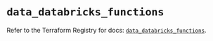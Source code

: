# `data_databricks_functions`

Refer to the Terraform Registry for docs: [`data_databricks_functions`](https://registry.terraform.io/providers/databricks/databricks/1.86.0/docs/data-sources/functions).
